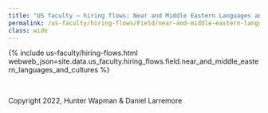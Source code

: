 ```yaml
---
title: "US faculty — hiring flows: Near and Middle Eastern Languages and Cultures"
permalink: /us-faculty/hiring-flows/Field/near-and-middle-eastern-languages-and-cultures/
class: wide
---
```


{% include us-faculty/hiring-flows.html webweb_json=site.data.us_faculty.hiring_flows.field.near_and_middle_eastern_languages_and_cultures %}

<br>

Copyright 2022, Hunter Wapman & Daniel Larremore